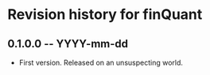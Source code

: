 # Revision history for finQuant

## 0.1.0.0 -- YYYY-mm-dd

* First version. Released on an unsuspecting world.

